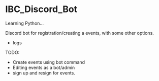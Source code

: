 # IBC_Discord_Bot

Learning Python...

Discord bot for registration/creating a events, with some other options.

- logs



TODO: 
- Create events using bot command 
- Editing events as a bot/admin 
- sign up and resign for events.
